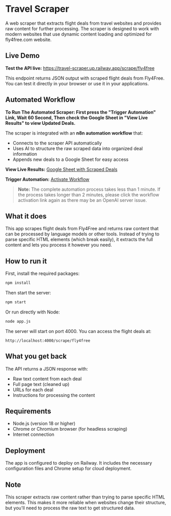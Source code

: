# Travel Scraper

A web scraper that extracts flight deals from travel websites and provides raw content for further processing. The scraper is designed to work with modern websites that use dynamic content loading and optimized for fly4free.com website.

## Live Demo

**Test the API live:** <a href="https://travel-scraper.up.railway.app/scrape/fly4free" target="_blank">https://travel-scraper.up.railway.app/scrape/fly4free</a>

This endpoint returns JSON output with scraped flight deals from Fly4Free. You can test it directly in your browser or use it in your applications.

## Automated Workflow

**To Run The Automated Scraper: First press the "Trigger Automation" Link, Wait 60 Second, Then check the Google Sheet in "View Live Results" to view Updated Deals.**

The scraper is integrated with an **n8n automation workflow** that:
- Connects to the scraper API automatically
- Uses AI to structure the raw scraped data into organized deal information
- Appends new deals to a Google Sheet for easy access

**View Live Results:** <a href="https://docs.google.com/spreadsheets/d/1UtK7eKRu90QTdkgRbTReAHt9zWBUvsaXTKs2oho5v5g/edit?usp=sharing" target="_blank">Google Sheet with Scraped Deals</a>

**Trigger Automation:** <a href="https://primary-production-fa50.up.railway.app/webhook/2f8c308f-5a24-4088-8a9f-ef27e2e29d9d" target="_blank">Activate Workflow</a>

> **Note:** The complete automation process takes less than 1 minute. If the process takes longer than 2 minutes, please click the workflow activation link again as there may be an OpenAI server issue.

## What it does

This app scrapes flight deals from Fly4Free and returns raw content that can be processed by language models or other tools. Instead of trying to parse specific HTML elements (which break easily), it extracts the full content and lets you process it however you need.

## How to run it

First, install the required packages:

```bash
npm install
```

Then start the server:

```bash
npm start
```

Or run directly with Node:

```bash
node app.js
```

The server will start on port 4000. You can access the flight deals at:

```
http://localhost:4000/scrape/fly4free
```

## What you get back

The API returns a JSON response with:
- Raw text content from each deal
- Full page text (cleaned up)
- URLs for each deal
- Instructions for processing the content

## Requirements

- Node.js (version 18 or higher)
- Chrome or Chromium browser (for headless scraping)
- Internet connection

## Deployment

The app is configured to deploy on Railway. It includes the necessary configuration files and Chrome setup for cloud deployment.

## Note

This scraper extracts raw content rather than trying to parse specific HTML elements. This makes it more reliable when websites change their structure, but you'll need to process the raw text to get structured data. 
